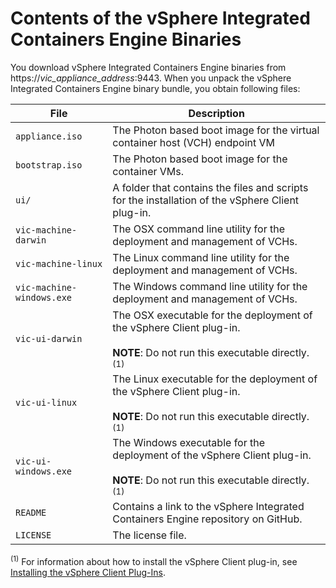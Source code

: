 # Contents of the vSphere Integrated Containers Engine Binaries 

You download vSphere Integrated Containers Engine binaries from https://<i>vic_appliance_address</i>:9443. When you unpack the vSphere Integrated Containers Engine binary bundle, you obtain following files:

| **File** | **Description** |
| --- | --- |
|`appliance.iso` | The Photon based boot image for the virtual container host (VCH) endpoint VM|
|`bootstrap.iso` | The Photon based boot image for the container VMs.|
|`ui/` | A folder that contains the files and scripts for the installation of the vSphere Client plug-in.| 
|`vic-machine-darwin` | The OSX command line utility for the deployment and management of VCHs.| 
|`vic-machine-linux` | The Linux command line utility for the deployment and management of VCHs.| 
|`vic-machine-windows.exe` | The Windows command line utility for the deployment and management of VCHs.| 
|`vic-ui-darwin` | The OSX executable for the deployment of the vSphere Client plug-in. <br><br> **NOTE**: Do not run this executable directly.<sup>(1)</sup>| 
|`vic-ui-linux` | The Linux executable for the deployment of the vSphere Client plug-in.  <br><br> **NOTE**: Do not run this executable directly.<sup>(1)</sup>| 
|`vic-ui-windows.exe` | The Windows executable for the deployment of the vSphere Client plug-in.  <br><br> **NOTE**: Do not run this executable directly.<sup>(1)</sup>| 
|`README`|Contains a link to the vSphere Integrated Containers Engine repository on GitHub.|
|`LICENSE`|The license file.|

<sup>(1)</sup> For information about how to install the vSphere Client plug-in, see [Installing the vSphere Client Plug-Ins](install_vic_plugin.md).